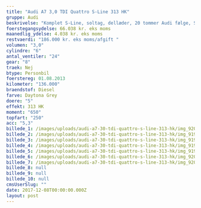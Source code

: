 ```yaml
---
title: "Audi A7 3,0 TDI Quattro S-Line 313 HK"
gruppe: Audi
beskrivelse: "Komplet S-Line, soltag, dellæder, 20 tommer Audi fælge, Sound effect (V8), sort himmel.\n\nKontakt for mere info og bestil en prøvetur. - Fri km. - Klar til levering. - Mulighed for mekaniskgaranti. ✔ Ingen km-begrænsning: Kør så meget du vil i hele perioden. ✔ Garantiforsikring tilbydes: Ingen uventede værksteds regninger. ✔ Mulighed for billig forsikring ✔ Vaskekort til Cirkel K: Vask bilen i hele landet hos Cirkel K. ✔ Skal vi hjælpe dig med at finde drømmebilen, tilbyder vi Danmarks bedste leasingpakker."
foerstegangsydelse: 66.038 kr. eks moms
maanedlig_ydelse: 4.038 kr. eks moms
restvaerdi: "186.000 kr. eks moms/afgift "
volumen: "3,0"
cylindre: "6"
antal_ventiler: "24"
gear: "8"
traek: Nej
btype: Personbil
foerstereg: 01.08.2013
kilometer: "136.000"
braendstof: Diesel
farve: Daytona Grey
doere: "5"
effekt: 313 HK
moment: "650"
topfart: "250"
acc: "5,3"
billede_1: /images/uploads/audi-a7-30-tdi-quattro-s-line-313-hk/img_9201-kopi.jpg
billede_2: /images/uploads/audi-a7-30-tdi-quattro-s-line-313-hk/img_9198.jpg
billede_3: /images/uploads/audi-a7-30-tdi-quattro-s-line-313-hk/img_9197.jpg
billede_4: /images/uploads/audi-a7-30-tdi-quattro-s-line-313-hk/img_9196.jpg
billede_5: /images/uploads/audi-a7-30-tdi-quattro-s-line-313-hk/img_9192.jpg
billede_6: /images/uploads/audi-a7-30-tdi-quattro-s-line-313-hk/img_9206.jpg
billede_7: /images/uploads/audi-a7-30-tdi-quattro-s-line-313-hk/img_9208.jpg
billede_8: null
billede_9: null
billede_10: null
cmsUserSlug: ""
date: 2017-12-08T00:00:00.000Z
layout: post
---
```


